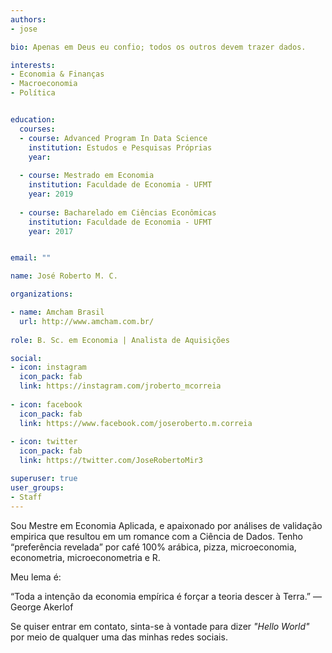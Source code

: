```yaml
---
authors:
- jose

bio: Apenas em Deus eu confio; todos os outros devem trazer dados.

interests:
- Economia & Finanças
- Macroeconomia
- Política


education:
  courses:
  - course: Advanced Program In Data Science
    institution: Estudos e Pesquisas Próprias
    year:
    
  - course: Mestrado em Economia 
    institution: Faculdade de Economia - UFMT
    year: 2019
    
  - course: Bacharelado em Ciências Econômicas
    institution: Faculdade de Economia - UFMT
    year: 2017


email: ""

name: José Roberto M. C.

organizations:

- name: Amcham Brasil
  url: http://www.amcham.com.br/
  
role: B. Sc. em Economia | Analista de Aquisições

social:
- icon: instagram
  icon_pack: fab
  link: https://instagram.com/jroberto_mcorreia
  
- icon: facebook
  icon_pack: fab
  link: https://www.facebook.com/joseroberto.m.correia
  
- icon: twitter
  icon_pack: fab
  link: https://twitter.com/JoseRobertoMir3

superuser: true
user_groups:
- Staff
---
```


Sou Mestre em Economia Aplicada, e apaixonado por análises de validação empirica que resultou em um romance com a Ciência de Dados. 
Tenho “preferência revelada” por café 100% arábica, pizza, microeconomia, econometria, microeconometria e R. 

Meu lema é:

“Toda a intenção da economia empírica é forçar a teoria descer à Terra.” — George Akerlof

Se quiser entrar em contato, sinta-se à vontade para dizer _"Hello World"_ por meio de qualquer uma das minhas redes sociais.
